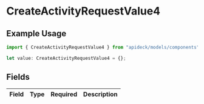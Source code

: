 # CreateActivityRequestValue4

## Example Usage

```typescript
import { CreateActivityRequestValue4 } from "apideck/models/components";

let value: CreateActivityRequestValue4 = {};
```

## Fields

| Field       | Type        | Required    | Description |
| ----------- | ----------- | ----------- | ----------- |